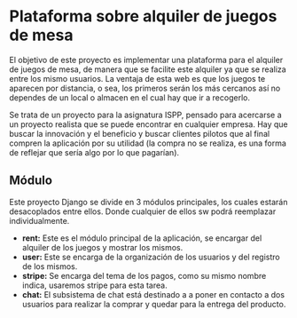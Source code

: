 Plataforma sobre alquiler de juegos de mesa
===========================================

El objetivo de este proyecto es implementar una plataforma para el alquiler
de juegos de mesa, de manera que se facilite este alquiler ya que se realiza
entre los mismo usuarios. La ventaja de esta web es que los juegos te aparecen
por distancia, o sea, los primeros serán los más cercanos así no dependes de 
un local o almacen en el cual hay que  ir a recogerlo.

Se trata de un proyecto para la asignatura ISPP, pensado para acercarse a un
proyecto realista que se puede encontrar en cualquier empresa. Hay que buscar 
la innovación y el beneficio y buscar clientes pilotos que al final compren 
la aplicación por su utilidad (la compra no se realiza, es una forma de reflejar
que sería algo por lo que pagarían).

Módulo
-----------

Este proyecto Django se divide en 3 módulos principales, los cuales estarán desacoplados
entre ellos. Donde cualquier de ellos sw podrá reemplazar individualmente.

* **rent:** Este es el módulo principal de la aplicación, se encargar del alquiler de los juegos y mostrar los mismos.
* **user:** Este se encarga de la organización de los usuarios y del registro de los mismos.
* **stripe:** Se encarga del tema de los pagos, como su mismo nombre indica, usaremos stripe para esta tarea.
* **chat:** El subsistema de chat está destinado a a poner en contacto a dos usuarios para realizar la comprar y quedar para la entrega del producto.
